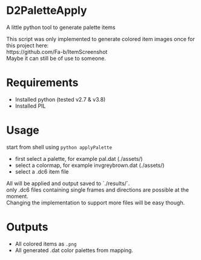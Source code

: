 # D2PaletteApply
<p>A little python tool to generate palette items</p>
<p>This script was only implemented to generate colored item images once for this project here:<br>
  https://github.com/Fa-b/ItemScreenshot<br>
Maybe it can still be of use to someone.</p>

# Requirements
- Installed python (tested v2.7 & v3.8)
- Installed PIL

# Usage
start from shell using `python applyPalette`
- first select a palette, for example pal.dat (./assets/)
- select a colormap, for example invgreybrown.dat (./assets/)
- select a .dc6 item file

<p>All will be applied and output saved to `./results/`.<br>
only .dc6 files containing single frames and directions are possible at the moment.<br>
Changing the implementation to support more files will be easy though.</p>


# Outputs
- All colored items as `.png`
- All generated .dat color palettes from mapping.

